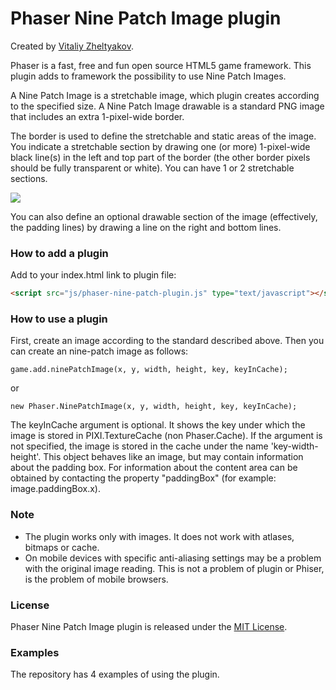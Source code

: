 # Phaser Nine Patch Image plugin
Created by [Vitaliy Zheltyakov](mailto:vita-zhelt@yandex.ru).

Phaser is a fast, free and fun open source HTML5 game framework. This plugin adds to framework the possibility to use Nine Patch Images.

A Nine Patch Image is a stretchable image, which plugin creates according to the specified size. A Nine Patch Image drawable is a standard PNG image that includes an extra 1-pixel-wide border.

The border is used to define the stretchable and static areas of the image. You indicate a stretchable section by drawing one (or more) 1-pixel-wide black line(s) in the left and top part of the border (the other border pixels should be fully transparent or white). You can have 1 or 2 stretchable sections.

<img src="http://developer.android.com/images/ninepatch_raw.png" align="center">

You can also define an optional drawable section of the image (effectively, the padding lines) by drawing a line on the right and bottom lines.

### How to add a plugin

Add to your index.html link to plugin file:
```html
<script src="js/phaser-nine-patch-plugin.js" type="text/javascript"></script>
```
### How to use a plugin

First, create an image according to the standard described above. Then you can create an nine-patch image as follows:
```
game.add.ninePatchImage(x, y, width, height, key, keyInCache);
```
or
```
new Phaser.NinePatchImage(x, y, width, height, key, keyInCache);
```
The keyInCache argument is optional. It shows the key under which the image is stored in PIXI.TextureCache (non Phaser.Cache). If the argument is not specified, the image is stored in the cache under the name 'key-width-height'.
This object behaves like an image, but may contain information about the padding box. For information about the content area can be obtained by contacting the property "paddingBox" (for example: image.paddingBox.x).

### Note

* The plugin works only with images. It does not work with atlases, bitmaps or cache.
* On mobile devices with specific anti-aliasing settings may be a problem with the original image reading. This  is not a problem of plugin or Phiser, is the problem of mobile browsers.

### License

Phaser Nine Patch Image plugin is released under the [MIT License](http://opensource.org/licenses/MIT).

### Examples

The repository has 4 examples of using the plugin.
